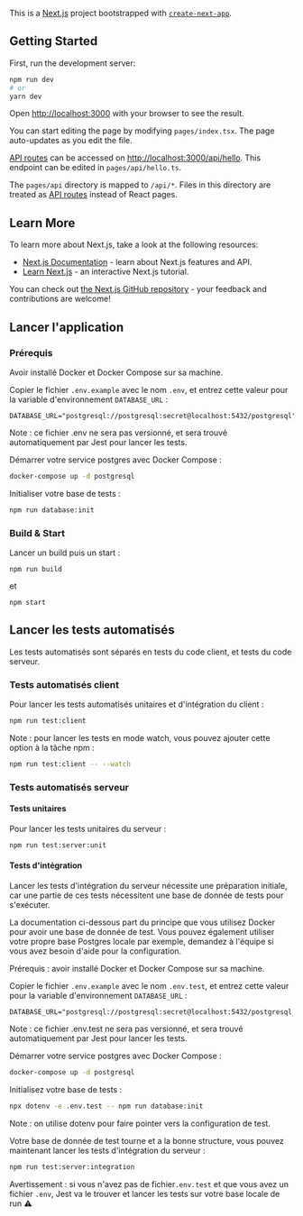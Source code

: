 This is a [Next.js](https://nextjs.org/) project bootstrapped with [`create-next-app`](https://github.com/vercel/next.js/tree/canary/packages/create-next-app).

## Getting Started

First, run the development server:

```bash
npm run dev
# or
yarn dev
```

Open [http://localhost:3000](http://localhost:3000) with your browser to see the result.

You can start editing the page by modifying `pages/index.tsx`. The page auto-updates as you edit the file.

[API routes](https://nextjs.org/docs/api-routes/introduction) can be accessed on [http://localhost:3000/api/hello](http://localhost:3000/api/hello). This endpoint can be edited in `pages/api/hello.ts`.

The `pages/api` directory is mapped to `/api/*`. Files in this directory are treated as [API routes](https://nextjs.org/docs/api-routes/introduction) instead of React pages.

## Learn More

To learn more about Next.js, take a look at the following resources:

- [Next.js Documentation](https://nextjs.org/docs) - learn about Next.js features and API.
- [Learn Next.js](https://nextjs.org/learn) - an interactive Next.js tutorial.

You can check out [the Next.js GitHub repository](https://github.com/vercel/next.js/) - your feedback and contributions are welcome!

## Lancer l'application

### Prérequis

Avoir installé Docker et Docker Compose sur sa machine.

Copier le fichier `.env.example` avec le nom `.env`, et entrez cette
valeur pour la variable d'environnement `DATABASE_URL` :

```env
DATABASE_URL="postgresql://postgresql:secret@localhost:5432/postgresql"
```

Note : ce fichier .env ne sera pas versionné, et sera trouvé automatiquement
par Jest pour lancer les tests.

Démarrer votre service postgres avec Docker Compose :

```bash
docker-compose up -d postgresql
```

Initialiser votre base de tests  :

```bash
npm run database:init
```

### Build & Start

Lancer un build puis un start :

```
npm run build
```

et

```
npm start
```

## Lancer les tests automatisés

Les tests automatisés sont séparés en tests du code client, et tests du code
serveur.

### Tests automatisés client

Pour lancer les tests automatisés unitaires et d'intégration du client :

```bash
npm run test:client
```

Note : pour lancer les tests en mode watch, vous pouvez ajouter cette option à la tâche npm :

```bash
npm run test:client -- --watch
```

### Tests automatisés serveur

#### Tests unitaires

Pour lancer les tests unitaires du serveur :

```bash
npm run test:server:unit
```

#### Tests d'intégration

Lancer les tests d'intégration du serveur nécessite une préparation initiale, car une partie de ces tests nécessitent une base de donnée de tests pour s'exécuter.

La documentation ci-dessous part du principe que vous utilisez Docker pour
avoir une base de donnée de test. Vous pouvez également utiliser votre propre
base Postgres locale par exemple, demandez à l'équipe si vous avez besoin
d'aide pour la configuration.

Prérequis : avoir installé Docker et Docker Compose sur sa machine.

Copier le fichier `.env.example` avec le nom `.env.test`, et entrez cette
valeur pour la variable d'environnement `DATABASE_URL` :

```env
DATABASE_URL="postgresql://postgresql:secret@localhost:5432/postgresql_test"
```

Note : ce fichier .env.test ne sera pas versionné, et sera trouvé
automatiquement par Jest pour lancer les tests.

Démarrer votre service postgres avec Docker Compose :

```bash
docker-compose up -d postgresql
```

Initialisez votre base de tests  :

```bash
npx dotenv -e .env.test -- npm run database:init
```

Note : on utilise dotenv pour faire pointer vers la configuration de test.

Votre base de donnée de test tourne et a la bonne structure, vous pouvez
maintenant lancer les tests d'intégration du serveur :

```bash
npm run test:server:integration
```

Avertissement : si vous n'avez pas de fichier`.env.test` et que vous avez un
fichier `.env`, Jest va le trouver et lancer les tests sur votre base locale de
run ⚠️
